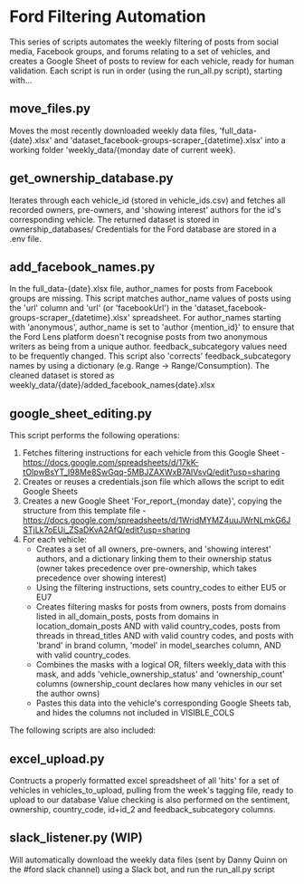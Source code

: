 # Ford Filtering Automation 
This series of scripts automates the weekly filtering of posts from social media, Facebook groups, and forums relating to a set of vehicles, and creates a Google Sheet of posts to review for each vehicle, ready for human validation. 
Each script is run in order (using the run_all.py script), starting with...
## move_files.py
Moves the most recently downloaded weekly data files, 'full_data-{date}.xlsx' and 'dataset_facebook-groups-scraper_{datetime}.xlsx' into a working folder 'weekly_data/{monday date of current week}.
## get_ownership_database.py
Iterates through each vehicle_id (stored in vehicle_ids.csv) and fetches all recorded owners, pre-owners, and 'showing interest' authors for the id's corresponding vehicle. 
The returned dataset is stored in ownership_databases/
Credentials for the Ford database are stored in a .env file.
## add_facebook_names.py
In the full_data-{date}.xlsx file, author_names for posts from Facebook groups are missing. This script matches author_name values of posts using the 'url' column and 'url' (or 'facebookUrl') in the 'dataset_facebook-groups-scraper_{datetime}.xlsx' spreadsheet.
For author_names starting with 'anonymous', author_name is set to 'author {mention_id}' to ensure that the Ford Lens platform doesn't recognise posts from two anonymous writers as being from a unique author.
feedback_subcategory values need to be frequently changed. This script also 'corrects' feedback_subcategory names by using a dictionary (e.g. Range -> Range/Consumption).
The cleaned dataset is stored as weekly_data/{date}/added_facebook_names{date}.xlsx
## google_sheet_editing.py
This script performs the following operations: 
1. Fetches filtering instructions for each vehicle from this Google Sheet - https://docs.google.com/spreadsheets/d/17kK-tOIpwBsYT_I98Me8SwGqq-5MBJZAXWxB7AlVsvQ/edit?usp=sharing
2. Creates or reuses a credentials.json file which allows the script to edit Google Sheets
3. Creates a new Google Sheet 'For_report_{monday date}', copying the structure from this template file - https://docs.google.com/spreadsheets/d/1WridMYMZ4uuJWrNLmkG6JSTjLk7oEUi_ZSaDKvA2AfQ/edit?usp=sharing
4. For each vehicle:
    - Creates a set of all owners, pre-owners, and 'showing interest' authors, and a dictionary linking them to their ownership status (owner takes precedence over pre-ownership, which takes precedence over showing interest)
    - Using the filtering instructions, sets country_codes to either EU5 or EU7
    - Creates filtering masks for posts from owners, posts from domains listed in all_domain_posts, posts from domains in location_domain_posts AND with valid country_codes, posts from threads in thread_titles AND with valid country codes, and posts with 'brand' in brand column, 'model' in model_searches column, AND with valid country_codes.
    - Combines the masks with a logical OR, filters weekly_data with this mask, and adds 'vehicle_ownership_status' and 'ownership_count' columns (ownership_count declares how many vehicles in our set the author owns)
    - Pastes this data into the vehicle's corresponding Google Sheets tab, and hides the columns not included in VISIBLE_COLS

The following scripts are also included: 
## excel_upload.py
Contructs a properly formatted excel spreadsheet of all 'hits' for a set of vehicles in vehicles_to_upload, pulling from the week's tagging file, ready to upload to our database
Value checking is also performed on the sentiment, ownership, country_code, id+id_2 and feedback_subcategory columns.
## slack_listener.py (WIP)
Will automatically download the weekly data files (sent by Danny Quinn on the #ford slack channel) using a Slack bot, and run the run_all.py script


